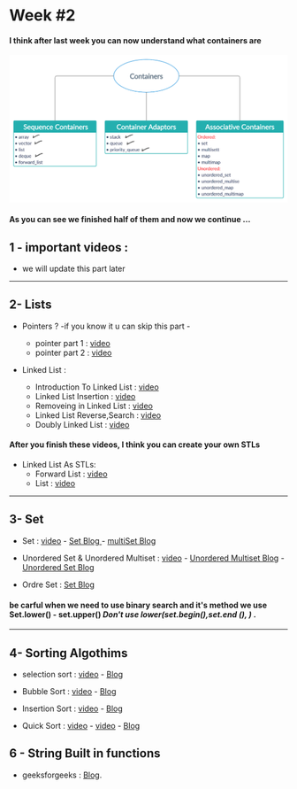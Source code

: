 # Week #2
 
 #### I think after last week you can now understand what containers are 

   
   ![Image](Images/Week3.png)

#### As you can see we finished half of them and now we continue ...
## 1 - important videos :

*  we will update this part later
  
---
## 2- Lists  
*  Pointers ?  -if you know it u can skip this part - 
   *   pointer part 1 : [video](https://youtu.be/f7I4cnJ5KJo)
   *   pointer part 2 : [video](https://youtu.be/ibSjFL607QA)
 
*  Linked List : 
   *  Introduction To Linked List : [video](https://youtu.be/t7WnaypBoNw)
   *  Linked List Insertion : [video](https://youtu.be/t7iviFyL3K4)
   *  Removeing in Linked List : [video](https://youtu.be/_v8lL7zMlFc)
   *  Linked List Reverse,Search : [video](https://youtu.be/8kvQ-O10h4k)
   *  Doubly Linked List : [video](https://youtu.be/9xtRgr2V2mY)
#### After you finish these videos, I think you can create your own STLs    
*  Linked List As STLs:
   *  Forward List : [video](https://youtu.be/hp7BCTdEDFs)
   *  List : [video](https://youtu.be/U2oXdm4PfeQ)

---

## 3- Set

* Set : [video](https://youtu.be/Yg7dpbXhhlY) - [Set Blog ](https://www.geeksforgeeks.org/set-in-cpp-stl/) - [multiSet Blog](https://www.geeksforgeeks.org/multiset-in-cpp-stl/)
 
* Unordered Set & Unordered Multiset : [video](https://youtu.be/m9t4ORIMCro) - [Unordered Multiset Blog](https://www.geeksforgeeks.org/set-in-cpp-stl/) -  [Unordered Set Blog](https://www.geeksforgeeks.org/unordered_set-in-cpp-stl/)

* Ordre Set : [Set Blog](https://www.geeksforgeeks.org/ordered-set-gnu-c-pbds/)

#### be carful when we need to use binary search and it's method we use Set.lower() - set.upper() *Don't use lower(set.begin(),set.end (), )* .     

---

## 4- Sorting Algothims

* selection sort : [video](https://youtu.be/EnodMqJuQEo) - [Blog](https://www.geeksforgeeks.org/selection-sort/) 

* Bubble Sort  : [video](https://youtu.be/pIEGHDZHOCk) - [Blog](https://www.geeksforgeeks.org/bubble-sort/) 

* Insertion Sort : [video](https://youtu.be/JecAk1FAOck) - [Blog](https://www.geeksforgeeks.org/insertion-sort/)

* Quick Sort : [video](https://youtu.be/lOB2TIwBiX8) - [video](https://youtu.be/EdVKzzlInFI) - [Blog](https://www.geeksforgeeks.org/quick-sort/)


## 6 - String Built in functions

* geeksforgeeks : [Blog](https://www.geeksforgeeks.org/stdstring-class-in-c/).
